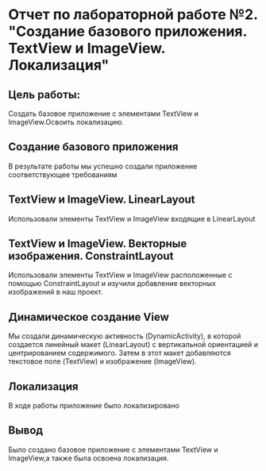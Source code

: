 # Отчет по лабораторной работе №2. "Создание базового приложения. TextView и ImageView. Локализация"
## Цель работы:
Создать базовое приложение с элементами TextView и ImageView.Освоить локализацию.

## Создание базового приложения
В результате работы мы успешно создали приложение соответствующее требованиям

## TextView и ImageView. LinearLayout
Использовали элементы TextView и ImageView входящие в LinearLayout

## TextView и ImageView. Векторные изображения. ConstraintLayout
 Использовали элементы TextView и ImageView расположенные с помощью ConstraintLayout и изучили добавление векторных изображений в наш проект.
## Динамическое создание View
Мы создали динамическую активность (DynamicActivity), в которой создается линейный макет (LinearLayout) с вертикальной ориентацией и центрированием содержимого. Затем в этот макет добавляются текстовое поле (TextView) и изображение (ImageView).
## Локализация
В ходе работы приложение было локализировано

## Вывод
Было создано базовое приложение с элементами TextView и ImageView,а также была освоена локализация.